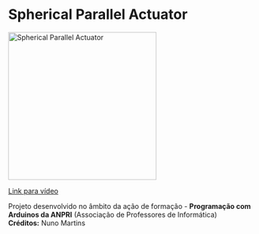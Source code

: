 # Spherical Parallel Actuator

<a href="https://youtu.be/nfR_KYJodec">
<img width="300" src="https://img.youtube.com/vi/nfR_KYJodec/0.jpg" alt="Spherical Parallel Actuator"/>
  <p>Link para vídeo</p>
</a>
<p>
  Projeto desenvolvido no âmbito da ação de formação - <b>Programação com Arduinos da ANPRI</b> (Associação de Professores de Informática)<br>
  <b>Créditos:</b> Nuno Martins
</p>
